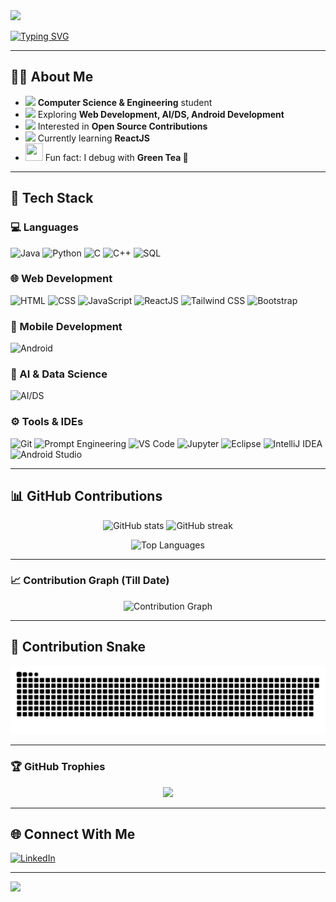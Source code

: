 <!-- Banner -->
<img src="https://capsule-render.vercel.app/api?type=waving&color=0:ff6ec4,100:7873f5&height=200&section=header&text=Mrunali%20Badgujar&fontSize=40&fontColor=fff&animation=fadeIn" />

<!-- Typing animation -->
[![Typing SVG](https://readme-typing-svg.demolab.com?font=Fira+Code&weight=600&size=22&pause=1000&color=F75C7E&width=600&lines=Hello+World!+👋;Passionate+Developer+%26+Learner;Exploring+Web%2C+AI%2C+Android%2C+Open+Source)](https://git.io/typing-svg)

---

## 👩‍💻 About Me  

- <img src="https://media1.giphy.com/media/v1.Y2lkPTc5MGI3NjExYWo4YmwxeWJjZGt2b2diY2Vpb2xoZXlxODlka25sczVnc3BmNXAwZyZlcD12MV9pbnRlcm5hbF9naWZfYnlfaWQmY3Q9Zw/9ForTF8hGB1CB6DtFu/giphy.gif" width="28"> **Computer Science & Engineering** student
- <img src="https://media0.giphy.com/media/v1.Y2lkPTc5MGI3NjExOGliOGQ1dTRmMXl3bm45bGhsNGdsaWViMjN0Mm9qZ29peHlpdzlscCZlcD12MV9pbnRlcm5hbF9naWZfYnlfaWQmY3Q9Zw/ZSZTGUtpQr0u7cfveB/giphy.gif" width="28"> Exploring **Web Development, AI/DS, Android Development** 
- <img src="https://media.giphy.com/media/QssGEmpkyEOhBCb7e1/giphy.gif" width="28"> Interested in **Open Source Contributions**  
- <img src="https://media.giphy.com/media/L1R1tvI9svkIWwpVYr/giphy.gif" width="28"> Currently learning **ReactJS**  
- <img src="https://media0.giphy.com/media/v1.Y2lkPTc5MGI3NjExYWI4NHMyM3ozY2NhcGJyM3U0d2g3MnNpcm16NnI4NDM0MGh1bjB0MyZlcD12MV9pbnRlcm5hbF9naWZfYnlfaWQmY3Q9Zw/iDvCzaRjNV61J5jtc0/giphy.gif" width="28" height="28"> Fun fact: I debug with **Green Tea 🍵**
---

## 🚀 Tech Stack

### 💻 Languages  
![Java](https://img.shields.io/badge/Java-ED8B00?style=for-the-badge&logo=openjdk&logoColor=white)
![Python](https://img.shields.io/badge/Python-3776AB?style=for-the-badge&logo=python&logoColor=white)
![C](https://img.shields.io/badge/C-00599C?style=for-the-badge&logo=c&logoColor=white)
![C++](https://img.shields.io/badge/C++-00599C?style=for-the-badge&logo=c%2B%2B&logoColor=white)
![SQL](https://img.shields.io/badge/SQL-003B57?style=for-the-badge&logo=sqlite&logoColor=white)


### 🌐 Web Development  
![HTML](https://img.shields.io/badge/HTML5-E34F26?style=for-the-badge&logo=html5&logoColor=white)
![CSS](https://img.shields.io/badge/CSS3-1572B6?style=for-the-badge&logo=css3&logoColor=white)
![JavaScript](https://img.shields.io/badge/JavaScript-323330?style=for-the-badge&logo=javascript&logoColor=F7DF1E)
![ReactJS](https://img.shields.io/badge/ReactJS-61DAFB?style=for-the-badge&logo=react&logoColor=black)
![Tailwind CSS](https://img.shields.io/badge/Tailwind_CSS-38B2AC?style=for-the-badge&logo=tailwind-css&logoColor=white)
![Bootstrap](https://img.shields.io/badge/Bootstrap-563D7C?style=for-the-badge&logo=bootstrap&logoColor=white)

### 📱 Mobile Development  
![Android](https://img.shields.io/badge/Android-3DDC84?style=for-the-badge&logo=android&logoColor=white)

### 🤖 AI & Data Science  
![AI/DS](https://img.shields.io/badge/AI%2FDS-FF6F00?style=for-the-badge&logo=ai&logoColor=white)

### ⚙️ Tools & IDEs  
![Git](https://img.shields.io/badge/Git-F05033?style=for-the-badge&logo=git&logoColor=white)
![Prompt Engineering](https://img.shields.io/badge/Prompt_Engineering-8E44AD?style=for-the-badge&logo=openai&logoColor=white)
![VS Code](https://img.shields.io/badge/VS_Code-0078D4?style=for-the-badge&logo=visual-studio-code&logoColor=white)
![Jupyter](https://img.shields.io/badge/Jupyter-F37626?style=for-the-badge&logo=jupyter&logoColor=white)
![Eclipse](https://img.shields.io/badge/Eclipse-2C2255?style=for-the-badge&logo=eclipse&logoColor=white)
![IntelliJ IDEA](https://img.shields.io/badge/IntelliJ_IDEA-000000?style=for-the-badge&logo=intellij-idea&logoColor=white)
![Android Studio](https://img.shields.io/badge/Android_Studio-3DDC84?style=for-the-badge&logo=android-studio&logoColor=white)

---

## 📊 GitHub Contributions  

<p align="center">
  <img src="https://github-readme-stats.vercel.app/api?username=Mrunalisa&show_icons=true&theme=radical" alt="GitHub stats" height="160px"/>
  <img src="https://github-readme-streak-stats.herokuapp.com/?user=Mrunalisa&theme=radical" alt="GitHub streak" height="160px"/>
</p>

<p align="center">
  <img src="https://github-readme-stats.vercel.app/api/top-langs/?username=Mrunalisa&layout=compact&theme=radical" alt="Top Languages" height="160px"/>
</p>

---

### 📈 Contribution Graph (Till Date)
<p align="center">
  <img src="https://github-readme-activity-graph.vercel.app/graph?username=Mrunalisa&theme=react-dark&hide_border=true" alt="Contribution Graph"/>
</p>

---

## 🐍 Contribution Snake
![snake animation](https://github.com/Mrunalisa/Mrunalisa/blob/output/snake.svg)

---

### 🏆 GitHub Trophies
<p align="center">
  <img src="https://github-profile-trophy.vercel.app/?username=Mrunalisa&theme=radical&no-frame=true&margin-w=15&margin-h=15"/>
</p>

---

## 🌐 Connect With Me  
[![LinkedIn](https://img.shields.io/badge/LinkedIn-0A66C2?style=for-the-badge&logo=linkedin&logoColor=white)](https://www.linkedin.com/in/mrunali-badgujar?utm_source=share&utm_campaign=share_via&utm_content=profile&utm_medium=android_app)

---

<!-- Footer animation -->
<img src="https://capsule-render.vercel.app/api?type=waving&color=0:ff6ec4,100:7873f5&height=120&section=footer" />

